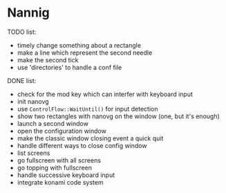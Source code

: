 # Nannig

TODO list:

* timely change something about a rectangle
* make a line which represent the second needle
* make the second tick
* use 'directories' to handle a conf file

DONE list:

* check for the mod key which can interfer with keyboard input
* init nanovg
* use `ControlFlow::WaitUntil()` for input detection
* show two rectangles with nanovg on the window (one, but it's enough)
* launch a second window
* open the configuration window
* make the classic window closing event a quick quit
* handle different ways to close config window
* list screens
* go fullscreen with all screens
* go topping with fullscreen
* handle successive keyboard input
* integrate konami code system
